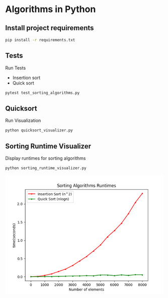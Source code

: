 # Algorithms in Python
## Install project requirements
```sh
pip install -r requirements.txt
```
## Tests
Run Tests
- Insertion sort
- Quick sort
```sh
pytest test_sorting_algorithms.py
```
## Quicksort
Run Visualization
```sh
python quicksort_visualizer.py
```

## Sorting Runtime Visualizer
Display runtimes for sorting algorithms
```sh
python sorting_runtime_visualizer.py
```
![algorithm_runtimes](https://github.com/BrianMorillo/python-algorithms/blob/main/algorithm_runtimes.png?raw=true)
